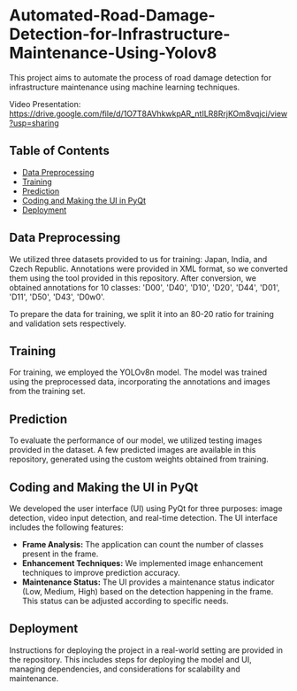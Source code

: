 # Automated-Road-Damage-Detection-for-Infrastructure-Maintenance-Using-Yolov8

This project aims to automate the process of road damage detection for infrastructure maintenance using machine learning techniques.

Video Presentation: https://drive.google.com/file/d/1O7T8AVhkwkpAR_ntILR8RrjKOm8vqjci/view?usp=sharing

## Table of Contents
- [Data Preprocessing](#data-preprocessing)
- [Training](#training)
- [Prediction](#prediction)
- [Coding and Making the UI in PyQt](#coding-and-making-the-ui-in-pyqt)
- [Deployment](#deployment)

## Data Preprocessing
We utilized three datasets provided to us for training: Japan, India, and Czech Republic. Annotations were provided in XML format, so we converted them using the tool provided in this repository. After conversion, we obtained annotations for 10 classes: 'D00', 'D40', 'D10', 'D20', 'D44', 'D01', 'D11', 'D50', 'D43', 'D0w0'.

To prepare the data for training, we split it into an 80-20 ratio for training and validation sets respectively.

## Training
For training, we employed the YOLOv8n model. The model was trained using the preprocessed data, incorporating the annotations and images from the training set.

## Prediction
To evaluate the performance of our model, we utilized testing images provided in the dataset. A few predicted images are available in this repository, generated using the custom weights obtained from training.

## Coding and Making the UI in PyQt
We developed the user interface (UI) using PyQt for three purposes: image detection, video input detection, and real-time detection. The UI interface includes the following features:
- **Frame Analysis:** The application can count the number of classes present in the frame.
- **Enhancement Techniques:** We implemented image enhancement techniques to improve prediction accuracy.
- **Maintenance Status:** The UI provides a maintenance status indicator (Low, Medium, High) based on the detection happening in the frame. This status can be adjusted according to specific needs.

## Deployment
Instructions for deploying the project in a real-world setting are provided in the repository. This includes steps for deploying the model and UI, managing dependencies, and considerations for scalability and maintenance.

